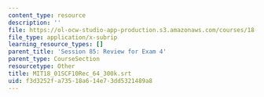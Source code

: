 ```yaml
---
content_type: resource
description: ''
file: https://ol-ocw-studio-app-production.s3.amazonaws.com/courses/18-01sc-single-variable-calculus-fall-2010/f3d3252fa73518a614e73dd5321489a8_MIT18_01SCF10Rec_64_300k.srt
file_type: application/x-subrip
learning_resource_types: []
parent_title: 'Session 85: Review for Exam 4'
parent_type: CourseSection
resourcetype: Other
title: MIT18_01SCF10Rec_64_300k.srt
uid: f3d3252f-a735-18a6-14e7-3dd5321489a8
---
```

